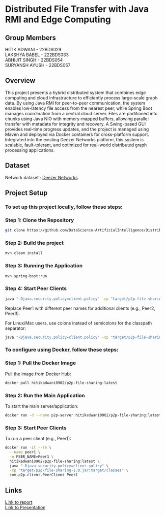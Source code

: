 # Distributed File Transfer with Java RMI and Edge Computing
## Group Members
HITIK ADWANI - 22BDS029  
LAKSHYA BABEL - 222BDS033  
ABHIJIT SINGH - 22BDS054  
SURYANSH AYUSH - 22BDS057

## Overview
This project presents a hybrid distributed system that combines edge computing and cloud infrastructure to efficiently process large-scale graph data. By using Java RMI for peer-to-peer communication, the system enables low-latency file access from the nearest peer, while Spring Boot manages coordination from a central cloud server. Files are partitioned into chunks using Java NIO with memory-mapped buffers, allowing parallel transfer with metadata for integrity and recovery. A Swing-based GUI provides real-time progress updates, and the project is managed using Maven and deployed via Docker containers for cross-platform support. Integrated into the existing Deezer Networks platform, this system is scalable, fault-tolerant, and optimized for real-world distributed graph processing applications.

## Dataset

Network dataset : [Deezer Networks](https://snap.stanford.edu/data/gemsec-Deezer.html).



## Project Setup

### To set up this project locally, follow these steps:

### Step 1: Clone the Repository


```bash
git clone https://github.com/DataScience-ArtificialIntelligence/Distributed_Edge-Computing.git
```

### Step 2: Build the project
```bash
mvn clean install
``` 

### Step 3: Running the Application
```bash
mvn spring-boot:run
```

### Step 4: Start Peer Clients
```bash
java "-Djava.security.policy=client.policy" -cp "target/p2p-file-sharing-1.0.jar;target/classes" com.p2p.client.PeerClient Peer1
``` 
Replace Peer1 with different peer names for additional clients (e.g., Peer2, Peer3).

For Linux/Mac users, use colons instead of semicolons for the classpath separator:

```bash
java "-Djava.security.policy=client.policy" -cp "target/p2p-file-sharing-1.0.jar:target/classes" com.p2p.client.PeerClient Peer1
```

### To configure using Docker, follow these steps:

###  Step 1: Pull the Docker Image

Pull the image from Docker Hub:
```bash
docker pull hitikadwani0902/p2p-file-sharing:latest

```

###  Step 2: Run the Main Application
To start the main server/application:
```bash
docker run -d --name p2p-server hitikadwani0902/p2p-file-sharing:latest


```
### Step 3: Start Peer Clients
To run a peer client (e.g., Peer1):
```bash
docker run -it --rm \
  --name peer1 \
  -e PEER_NAME=Peer1 \
  hitikadwani0902/p2p-file-sharing:latest \
  java "-Djava.security.policy=client.policy" \
  -cp "target/p2p-file-sharing-1.0.jar:target/classes" \
  com.p2p.client.PeerClient Peer1


```

## Links

[Link to report](https://drive.google.com/file/d/1JpLNH9WYmP9kZZVV6KxdMLz7zsjYI0H_/view?usp=sharing)  
[Link to Presentation](https://docs.google.com/presentation/d/1oXNt0PcFWfBddSBP0KvbKE-uOzl32IeH/edit?usp=sharing&ouid=116995870568451359349&rtpof=true&sd=true)


